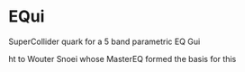 # EQui
SuperCollider quark for a 5 band parametric EQ Gui

ht to Wouter Snoei whose MasterEQ formed the basis for this
